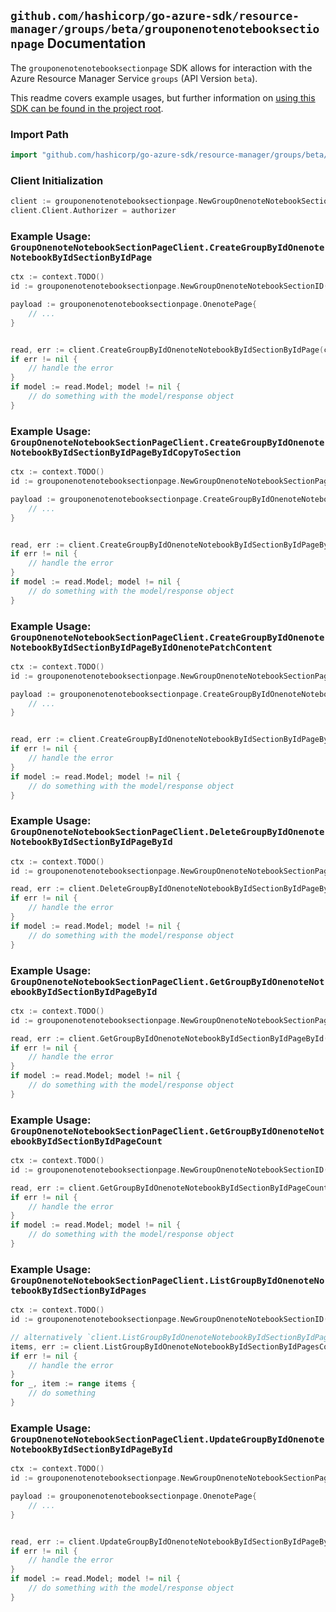 
## `github.com/hashicorp/go-azure-sdk/resource-manager/groups/beta/grouponenotenotebooksectionpage` Documentation

The `grouponenotenotebooksectionpage` SDK allows for interaction with the Azure Resource Manager Service `groups` (API Version `beta`).

This readme covers example usages, but further information on [using this SDK can be found in the project root](https://github.com/hashicorp/go-azure-sdk/tree/main/docs).

### Import Path

```go
import "github.com/hashicorp/go-azure-sdk/resource-manager/groups/beta/grouponenotenotebooksectionpage"
```


### Client Initialization

```go
client := grouponenotenotebooksectionpage.NewGroupOnenoteNotebookSectionPageClientWithBaseURI("https://management.azure.com")
client.Client.Authorizer = authorizer
```


### Example Usage: `GroupOnenoteNotebookSectionPageClient.CreateGroupByIdOnenoteNotebookByIdSectionByIdPage`

```go
ctx := context.TODO()
id := grouponenotenotebooksectionpage.NewGroupOnenoteNotebookSectionID("groupIdValue", "notebookIdValue", "onenoteSectionIdValue")

payload := grouponenotenotebooksectionpage.OnenotePage{
	// ...
}


read, err := client.CreateGroupByIdOnenoteNotebookByIdSectionByIdPage(ctx, id, payload)
if err != nil {
	// handle the error
}
if model := read.Model; model != nil {
	// do something with the model/response object
}
```


### Example Usage: `GroupOnenoteNotebookSectionPageClient.CreateGroupByIdOnenoteNotebookByIdSectionByIdPageByIdCopyToSection`

```go
ctx := context.TODO()
id := grouponenotenotebooksectionpage.NewGroupOnenoteNotebookSectionPageID("groupIdValue", "notebookIdValue", "onenoteSectionIdValue", "onenotePageIdValue")

payload := grouponenotenotebooksectionpage.CreateGroupByIdOnenoteNotebookByIdSectionByIdPageByIdCopyToSectionRequest{
	// ...
}


read, err := client.CreateGroupByIdOnenoteNotebookByIdSectionByIdPageByIdCopyToSection(ctx, id, payload)
if err != nil {
	// handle the error
}
if model := read.Model; model != nil {
	// do something with the model/response object
}
```


### Example Usage: `GroupOnenoteNotebookSectionPageClient.CreateGroupByIdOnenoteNotebookByIdSectionByIdPageByIdOnenotePatchContent`

```go
ctx := context.TODO()
id := grouponenotenotebooksectionpage.NewGroupOnenoteNotebookSectionPageID("groupIdValue", "notebookIdValue", "onenoteSectionIdValue", "onenotePageIdValue")

payload := grouponenotenotebooksectionpage.CreateGroupByIdOnenoteNotebookByIdSectionByIdPageByIdOnenotePatchContentRequest{
	// ...
}


read, err := client.CreateGroupByIdOnenoteNotebookByIdSectionByIdPageByIdOnenotePatchContent(ctx, id, payload)
if err != nil {
	// handle the error
}
if model := read.Model; model != nil {
	// do something with the model/response object
}
```


### Example Usage: `GroupOnenoteNotebookSectionPageClient.DeleteGroupByIdOnenoteNotebookByIdSectionByIdPageById`

```go
ctx := context.TODO()
id := grouponenotenotebooksectionpage.NewGroupOnenoteNotebookSectionPageID("groupIdValue", "notebookIdValue", "onenoteSectionIdValue", "onenotePageIdValue")

read, err := client.DeleteGroupByIdOnenoteNotebookByIdSectionByIdPageById(ctx, id)
if err != nil {
	// handle the error
}
if model := read.Model; model != nil {
	// do something with the model/response object
}
```


### Example Usage: `GroupOnenoteNotebookSectionPageClient.GetGroupByIdOnenoteNotebookByIdSectionByIdPageById`

```go
ctx := context.TODO()
id := grouponenotenotebooksectionpage.NewGroupOnenoteNotebookSectionPageID("groupIdValue", "notebookIdValue", "onenoteSectionIdValue", "onenotePageIdValue")

read, err := client.GetGroupByIdOnenoteNotebookByIdSectionByIdPageById(ctx, id)
if err != nil {
	// handle the error
}
if model := read.Model; model != nil {
	// do something with the model/response object
}
```


### Example Usage: `GroupOnenoteNotebookSectionPageClient.GetGroupByIdOnenoteNotebookByIdSectionByIdPageCount`

```go
ctx := context.TODO()
id := grouponenotenotebooksectionpage.NewGroupOnenoteNotebookSectionID("groupIdValue", "notebookIdValue", "onenoteSectionIdValue")

read, err := client.GetGroupByIdOnenoteNotebookByIdSectionByIdPageCount(ctx, id)
if err != nil {
	// handle the error
}
if model := read.Model; model != nil {
	// do something with the model/response object
}
```


### Example Usage: `GroupOnenoteNotebookSectionPageClient.ListGroupByIdOnenoteNotebookByIdSectionByIdPages`

```go
ctx := context.TODO()
id := grouponenotenotebooksectionpage.NewGroupOnenoteNotebookSectionID("groupIdValue", "notebookIdValue", "onenoteSectionIdValue")

// alternatively `client.ListGroupByIdOnenoteNotebookByIdSectionByIdPages(ctx, id)` can be used to do batched pagination
items, err := client.ListGroupByIdOnenoteNotebookByIdSectionByIdPagesComplete(ctx, id)
if err != nil {
	// handle the error
}
for _, item := range items {
	// do something
}
```


### Example Usage: `GroupOnenoteNotebookSectionPageClient.UpdateGroupByIdOnenoteNotebookByIdSectionByIdPageById`

```go
ctx := context.TODO()
id := grouponenotenotebooksectionpage.NewGroupOnenoteNotebookSectionPageID("groupIdValue", "notebookIdValue", "onenoteSectionIdValue", "onenotePageIdValue")

payload := grouponenotenotebooksectionpage.OnenotePage{
	// ...
}


read, err := client.UpdateGroupByIdOnenoteNotebookByIdSectionByIdPageById(ctx, id, payload)
if err != nil {
	// handle the error
}
if model := read.Model; model != nil {
	// do something with the model/response object
}
```
